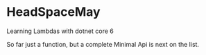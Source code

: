 # HeadSpaceMay
Learning Lambdas with dotnet core 6

So far just a function, but a complete Minimal Api is next on the list.
